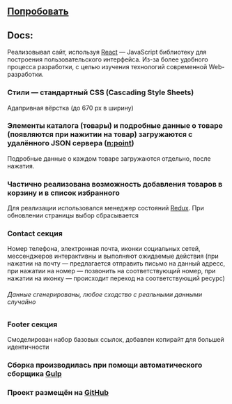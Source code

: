 ## [Попробовать](https://ytskk.github.io/sitec//)

## Docs:

Реализовывал сайт, используя [React](https://reactjs.org/) — JavaScript библиотеку для построения пользовательского интерфейса. Из-за более удобного процесса разработки, с целью изучения технологий современной Web-разработки.

### Стили — стандартный CSS (Cascading Style Sheets)
Адапривная вёрстка (до 670 px в ширину)

### Элементы каталога (товары) и подробные данные о товаре (появляются при нажитии на товар) загружаются с удалённого JSON сервера ([n:point](https://www.npoint.io/))

Подробные данные о каждом товаре загружаются отдельно, после нажатия.

### Частично реализована возможность добавления товаров в корзину и в список избранного
Для реализации использовался менеджер состояний [Redux](https://redux.js.org/).
При обновлении страницы выбор сбрасывается

### Contact секция
Номер телефона, электронная почта, иконки социальных сетей, мессенджеров интерактивны и выполняют ожидаемые действия (при нажатии на почту — предлагается отправить письмо на данный адресс, при нажатии на номер — позвонить на соответствующий номер, при нажатии на иконку — происходит переход на соответствующий ресурс)



###### Данные сгенерированы, любое сходство с реальными данными случайно 


### Footer секция
Смоделирован набор базовых ссылок, добавлен копирайт  для большей идентичности


### Сборка производилась при помощи автоматического сборщика [Gulp](https://gulpjs.com/)

### Проект размещён на [GitHub](https://github.com/)
